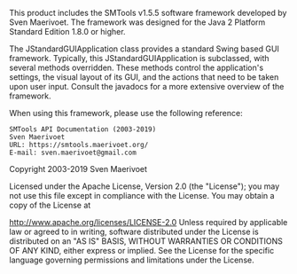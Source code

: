 This product includes the SMTools v1.5.5 software framework developed by Sven Maerivoet.
The framework was designed for the Java 2 Platform Standard Edition 1.8.0 or higher.

The JStandardGUIApplication class provides a standard Swing based GUI framework.
Typically, this JStandardGUIApplication is subclassed, with several methods overridden. These methods control the application's settings, the visual layout of its GUI, and the actions that need to be taken upon user input.
Consult the javadocs for a more extensive overview of the framework.

When using this framework, please use the following reference:

	SMTools API Documentation (2003-2019)
	Sven Maerivoet
	URL: https://smtools.maerivoet.org/
	E-mail: sven.maerivoet@gmail.com

Copyright 2003-2019 Sven Maerivoet

Licensed under the Apache License, Version 2.0 (the "License");
you may not use this file except in compliance with the License.
You may obtain a copy of the License at

http://www.apache.org/licenses/LICENSE-2.0
Unless required by applicable law or agreed to in writing, software
distributed under the License is distributed on an "AS IS" BASIS,
WITHOUT WARRANTIES OR CONDITIONS OF ANY KIND, either express or implied.
See the License for the specific language governing permissions and
limitations under the License.
